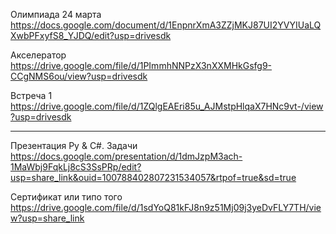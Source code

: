 Олимпиада 24 марта
https://docs.google.com/document/d/1EnpnrXmA3ZZjMKJ87UI2YVYIUaLQXwbPFxyfS8_YJDQ/edit?usp=drivesdk

Акселератор
https://drive.google.com/file/d/1PImmhNNPzX3nXXMHkGsfg9-CCgNMS6ou/view?usp=drivesdk

Встреча 1
https://drive.google.com/file/d/1ZQlgEAEri85u_AJMstpHlqaX7HNc9vt-/view?usp=drivesdk

---

Презентация Py & C#. Задачи
https://docs.google.com/presentation/d/1dmJzpM3ach-1MaWbj9FqkLj8cS3SsPRp/edit?usp=share_link&ouid=100788402807231534057&rtpof=true&sd=true

Сертификат или типо того
https://drive.google.com/file/d/1sdYoQ81kFJ8n9z51Mj09j3yeDvFLY7TH/view?usp=share_link
